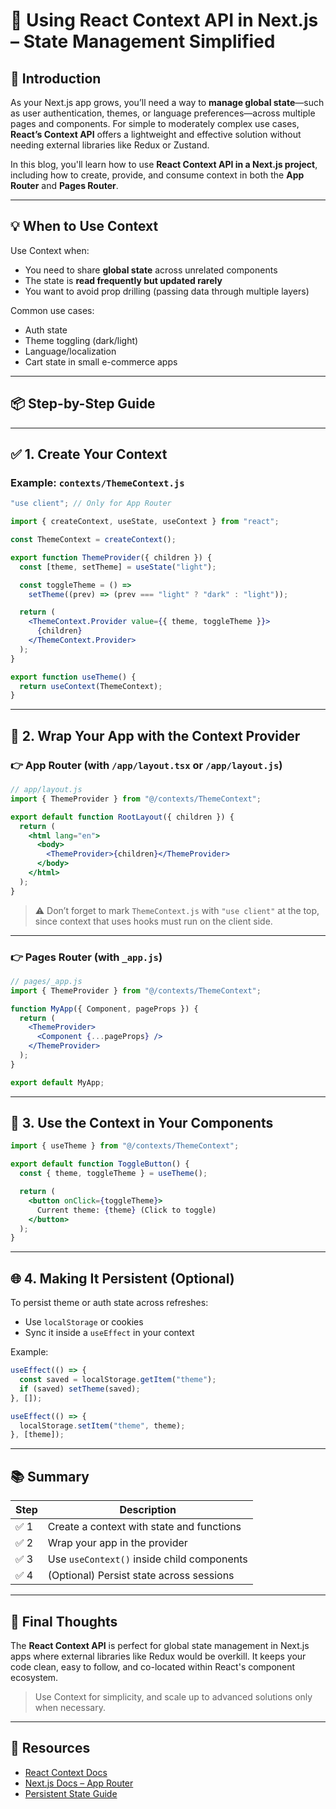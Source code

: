 

# 🧠 Using React Context API in Next.js – State Management Simplified



## 🧭 Introduction

As your Next.js app grows, you’ll need a way to **manage global state**—such as user authentication, themes, or language preferences—across multiple pages and components. For simple to moderately complex use cases, **React’s Context API** offers a lightweight and effective solution without needing external libraries like Redux or Zustand.

In this blog, you'll learn how to use **React Context API in a Next.js project**, including how to create, provide, and consume context in both the **App Router** and **Pages Router**.

---

## 💡 When to Use Context

Use Context when:

- You need to share **global state** across unrelated components  
- The state is **read frequently but updated rarely**  
- You want to avoid prop drilling (passing data through multiple layers)

Common use cases:
- Auth state
- Theme toggling (dark/light)
- Language/localization
- Cart state in small e-commerce apps

---

## 📦 Step-by-Step Guide

---

## ✅ 1. Create Your Context

### Example: `contexts/ThemeContext.js`

```jsx
"use client"; // Only for App Router

import { createContext, useState, useContext } from "react";

const ThemeContext = createContext();

export function ThemeProvider({ children }) {
  const [theme, setTheme] = useState("light");

  const toggleTheme = () =>
    setTheme((prev) => (prev === "light" ? "dark" : "light"));

  return (
    <ThemeContext.Provider value={{ theme, toggleTheme }}>
      {children}
    </ThemeContext.Provider>
  );
}

export function useTheme() {
  return useContext(ThemeContext);
}
```

---

## 🧱 2. Wrap Your App with the Context Provider

### 👉 App Router (with `/app/layout.tsx` or `/app/layout.js`)

```jsx
// app/layout.js
import { ThemeProvider } from "@/contexts/ThemeContext";

export default function RootLayout({ children }) {
  return (
    <html lang="en">
      <body>
        <ThemeProvider>{children}</ThemeProvider>
      </body>
    </html>
  );
}
```

> ⚠️ Don’t forget to mark `ThemeContext.js` with `"use client"` at the top, since context that uses hooks must run on the client side.

---

### 👉 Pages Router (with `_app.js`)

```jsx
// pages/_app.js
import { ThemeProvider } from "@/contexts/ThemeContext";

function MyApp({ Component, pageProps }) {
  return (
    <ThemeProvider>
      <Component {...pageProps} />
    </ThemeProvider>
  );
}

export default MyApp;
```

---

## 🎯 3. Use the Context in Your Components

```jsx
import { useTheme } from "@/contexts/ThemeContext";

export default function ToggleButton() {
  const { theme, toggleTheme } = useTheme();

  return (
    <button onClick={toggleTheme}>
      Current theme: {theme} (Click to toggle)
    </button>
  );
}
```

---

## 🌐 4. Making It Persistent (Optional)

To persist theme or auth state across refreshes:

- Use `localStorage` or cookies
- Sync it inside a `useEffect` in your context

Example:

```jsx
useEffect(() => {
  const saved = localStorage.getItem("theme");
  if (saved) setTheme(saved);
}, []);

useEffect(() => {
  localStorage.setItem("theme", theme);
}, [theme]);
```

---

## 📚 Summary

| Step | Description                               |
|------|-------------------------------------------|
| ✅ 1 | Create a context with state and functions |
| ✅ 2 | Wrap your app in the provider             |
| ✅ 3 | Use `useContext()` inside child components|
| ✅ 4 | (Optional) Persist state across sessions  |

---

## 🧠 Final Thoughts

The **React Context API** is perfect for global state management in Next.js apps where external libraries like Redux would be overkill. It keeps your code clean, easy to follow, and co-located within React's component ecosystem.

> Use Context for simplicity, and scale up to advanced solutions only when necessary.

---

## 📎 Resources

- [React Context Docs](https://react.dev/reference/react/createContext)
- [Next.js Docs – App Router](https://nextjs.org/docs/app/building-your-application/routing)
- [Persistent State Guide](https://developer.mozilla.org/en-US/docs/Web/API/Window/localStorage)

